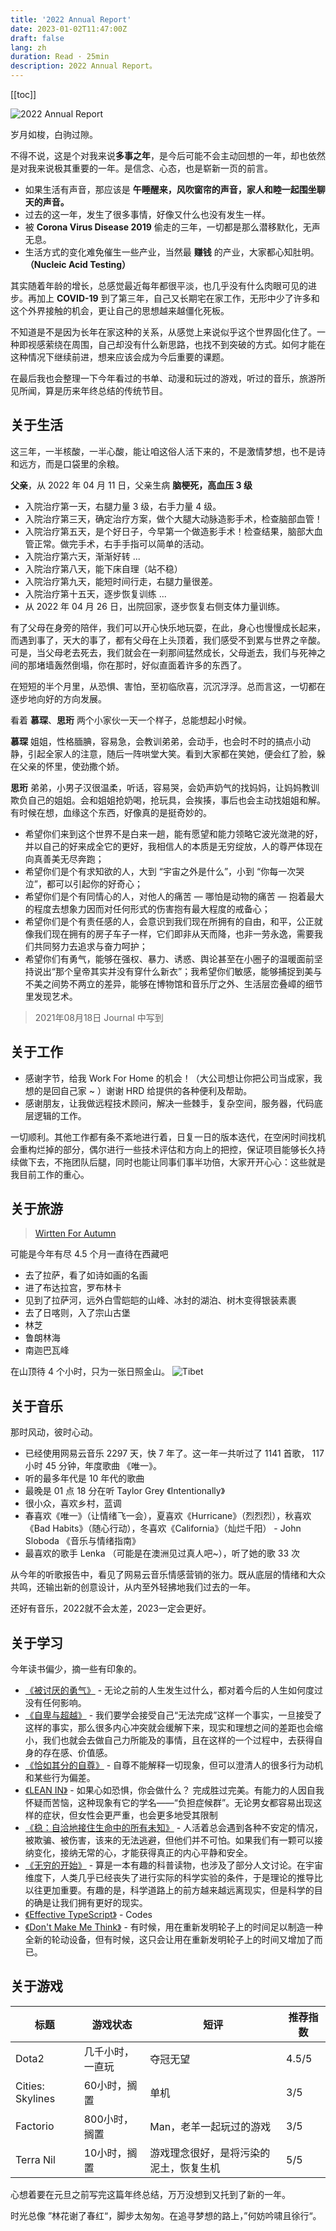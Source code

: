 ```yaml
---
title: '2022 Annual Report'
date: 2023-01-02T11:47:00Z
draft: false
lang: zh
duration: Read · 25min
description: 2022 Annual Report。
---
```


[[toc]]

![2022 Annual Report](https://cdn.3333120.com/article/Autumn/Tibet-17.jpg)

岁月如梭，白驹过隙。

不得不说，这是个对我来说**多事之年**，是今后可能不会主动回想的一年，却也依然是对我来说极其重要的一年。是信念、心态，也是崭新一页的前言。

- 如果生活有声音，那应该是 **午睡醒来，风吹窗帘的声音，家人和睦一起围坐聊天的声音。**
- 过去的这一年，发生了很多事情，好像又什么也没有发生一样。
- 被 **Corona Virus Disease 2019** 偷走的三年，一切都是那么潜移默化，无声无息。
- 生活方式的变化难免催生一些产业，当然最 **赚钱** 的产业，大家都心知肚明。**（Nucleic Acid Testing）**

其实随着年龄的增长，总感觉最近每年都很平淡，也几乎没有什么肉眼可见的进步。再加上 **COVID-19** 到了第三年，自己又长期宅在家工作，无形中少了许多和这个外界接触的机会，更让自己的思想越来越僵化死板。

不知道是不是因为长年在家这种的关系，从感觉上来说似乎这个世界固化住了。一种即视感萦绕在周围，自己却没有什么新思路，也找不到突破的方式。如何才能在这种情况下继续前进，想来应该会成为今后重要的课题。

在最后我也会整理一下今年看过的书单、动漫和玩过的游戏，听过的音乐，旅游所见所闻，算是历来年终总结的传统节目。

## 关于生活

这三年，一半核酸，一半心酸，能让咱这俗人活下来的，不是激情梦想，也不是诗和远方，而是口袋里的余粮。

**父亲**，从 2022 年 04 月 11 日，父亲生病 **脑梗死，高血压 3 级**

- 入院治疗第一天，右腿力量 3 级，右手力量 4 级。
- 入院治疗第三天，确定治疗方案，做个大腿大动脉造影手术，检查脑部血管！
- 入院治疗第五天，是个好日子，今早第一个做造影手术！检查结果，脑部大血管正常。做完手术，右手手指可以简单的活动。
- 入院治疗第六天，渐渐好转 ...
- 入院治疗第八天，能下床自理（站不稳）
- 入院治疗第九天，能短时间行走，右腿力量很差。
- 入院治疗第十五天，逐步恢复训练 ...
- 从 2022 年 04 月 26 日，出院回家，逐步恢复右侧支体力量训练。

有了父母在身旁的陪伴，我们可以开心快乐地玩耍，在此，身心也慢慢成长起来，而遇到事了，天大的事了，都有父母在上头顶着，我们感受不到累与世界之辛酸。可是，当父母老去死去，我们就会在一刹那间猛然成长，父母逝去，我们与死神之间的那堵墙轰然倒塌，你在那时，好似直面着许多的东西了。

在短短的半个月里，从恐惧、害怕，至初临欣喜，沉沉浮浮。总而言这，一切都在逐步地向好的方向发展。

看着 **慕琛**、**思珩** 两个小家伙一天一个样子，总能想起小时候。

**慕琛** 姐姐，性格腼腆，容易急，会教训弟弟，会动手，也会时不时的搞点小动静，引起全家人的注意，随后一阵哄堂大笑。看到大家都在笑她，便会红了脸，躲在父亲的怀里，使劲撒个娇。

**思珩** 弟弟，小男子汉很温柔，听话，容易哭，会奶声奶气的找妈妈，让妈妈教训欺负自己的姐姐。会和姐姐抢奶喝，抢玩具，会挨揍，事后也会主动找姐姐和解。有时候在想，血缘这个东西，好像真的是挺奇妙的。

- 希望你们来到这个世界不是白来一趟，能有愿望和能力领略它波光潋滟的好，并以自己的好来成全它的更好，我相信人的本质是无穷绽放，人的尊严体现在向真善美无尽奔跑；
- 希望你们是个有求知欲的人，大到 “宇宙之外是什么”，小到 “你每一次哭泣”，都可以引起你的好奇心；
- 希望你们是个有同情心的人，对他人的痛苦 — 哪怕是动物的痛苦 — 抱着最大的程度去想象力因而对任何形式的伤害抱有最大程度的戒备心；
- 希望你们是个有责任感的人，会意识到我们现在所拥有的自由，和平，公正就像我们现在拥有的房子车子一样，它们即非从天而降，也非一劳永逸，需要我们共同努力去追求与奋力呵护；
- 希望你们有勇气，能够在强权、暴力、诱惑、舆论甚至在小圈子的温暖面前坚持说出“那个皇帝其实并没有穿什么新衣”；我希望你们敏感，能够捕捉到美与不美之间势不两立的差异，能够在博物馆和音乐厅之外、生活层峦叠嶂的细节里发现艺术。

> 2021年08月18日 Journal 中写到

## 关于工作

- 感谢字节，给我 Work For Home 的机会！（大公司想让你把公司当成家，我想的是回自己家 ~ ）谢谢 HRD 给提供的各种便利及帮助。
- 感谢朋友，让我做远程技术顾问，解决一些棘手，复杂空间，服务器，代码底层逻辑的工作。

一切顺利。其他工作都有条不紊地进行着，日复一日的版本迭代，在空闲时间找机会重构烂掉的部分，偶尔进行一些技术评估和方向上的把控，保证项目能够长久持续做下去，不拖团队后腿，同时也能让同事们事半功倍，大家开开心心：这些就是我目前工作的重心。

## 关于旅游

> [Wirtten For Autumn](https://oyxiaoxi.me/posts/written-for-autumn)

可能是今年有尽 4.5 个月一直待在西藏吧

- 去了拉萨，看了如诗如画的名画
- 进了布达拉宫，罗布林卡
- 见到了拉萨河，远外白雪皑皑的山峰、冰封的湖泊、树木变得银装素裹
- 去了日喀则，入了宗山古堡
- 林芝
- 鲁朗林海
- 南迦巴瓦峰

在山顶待 4 个小时，只为一张日照金山。
![Tibet](https://cdn.3333120.com/article/Autumn/Tibet-16.jpg)

## 关于音乐

那时风动，彼时心动。

- 已经使用网易云音乐 2297 天，快 7 年了。这一年一共听过了 1141 首歌， 117 小时 45 分钟，年度歌曲 《唯一》。
- 听的最多年代是 10 年代的歌曲
- 最晚是 01 点 18 分在听 Taylor Grey 《Intentionally》
- 很小众，喜欢乡村，蓝调
- 春喜欢《唯一》（让情绪飞一会），夏喜欢《Hurricane》（烈烈烈），秋喜欢《Bad Habits》（随心行动），冬喜欢《California》（灿烂千阳） - John Sloboda 《音乐与情绪指南》
- 最喜欢的歌手 Lenka （可能是在澳洲见过真人吧~），听了她的歌 33 次

从今年的听歌报告中，看见了网易云音乐情感营销的张力。既从底层的情绪和大众共鸣，还输出新的创意设计，从内至外轻拂地我们过去的一年。

还好有音乐，2022就不会太差，2023一定会更好。

## 关于学习

今年读书偏少，摘一些有印象的。

- [《被讨厌的勇气》](https://book.douban.com/subject/26369699/) - 无论之前的人生发生过什么，都对着今后的人生如何度过没有任何影响。
- [《自卑与超越》](https://book.douban.com/subject/26989781/) - 我们要学会接受自己“无法完成”这样一个事实，一旦接受了这样的事实，那么很多内心冲突就会缓解下来，现实和理想之间的差距也会缩小，我们也就会去做自己力所能及的事情，且在这样的一个过程中，去获得自身的存在感、价值感。
- [《恰如其分的自尊》](https://book.douban.com/subject/26606002/) - 自尊不能解释一切现象，但可以澄清人的很多行为动机和某些行为偏差。
- [《LEAN IN》](https://book.douban.com/subject/20384337/) - 如果心如恐惧，你会做什么？ 完成胜过完美。有能力的人因自我怀疑而苦恼，这种现象有它的学名——“负担症候群”。无论男女都容易出现这样的症状，但女性会更严重，也会更多地受其限制
- [《稳：自洽地接住生命中的所有未知》](https://book.douban.com/subject/35004503/) - 人活着总会遇到各种不安定的情况，被欺骗、被伤害，该来的无法逃避，但他们并不可怕。如果我们有一颗可以接纳变化，接纳无常的心，才能获得真正的内心平静和安全。
- [《无穷的开始》](https://book.douban.com/subject/26184242/) - 算是一本有趣的科普读物，也涉及了部分人文讨论。在宇宙维度下，人类几乎已经丧失了进行实际的科学实验的条件，于是理论的推导比以往更加重要。有趣的是，科学道路上的前方越来越远离现实，但是科学的目的确是让我们拥有更好的现实。
- [《Effective TypeScript》](https://book.douban.com/subject/35689352/) - Codes
- [《Don't Make Me Think》](https://book.douban.com/subject/1440223/) - 有时候，用在重新发明轮子上的时间足以制造一种全新的轮动设备，但有时候，这只会让用在重新发明轮子上的时间又增加了而已。

## 关于游戏

| 标题 | 游戏状态 | 短评 | 推荐指数 |
| --- | --- | --- | --- |
| Dota2 | 几千小时，一直玩 | 夺冠无望 | 4.5/5 |
| Cities: Skylines | 60小时，搁置 | 单机 | 3/5 |
| Factorio | 800小时，搁置 | Man，老羊一起玩过的游戏 | 3/5 |
| Terra Nil | 10小时，搁置 | 游戏理念很好，是将污染的泥土，恢复生机 | 5/5 |

心想着要在元旦之前写完这篇年终总结，万万没想到又托到了新的一年。

时光总像 ”林花谢了春红“，脚步太匆匆。在追寻梦想的路上，”何妨吟啸且徐行“。
